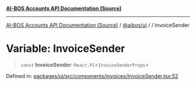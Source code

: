 [**AI-BOS Accounts API Documentation (Source)**](../../../README.md)

***

[AI-BOS Accounts API Documentation (Source)](../../../README.md) / [@aibos/ui](../README.md) / [](../README.md) / InvoiceSender

# Variable: InvoiceSender

> `const` **InvoiceSender**: `React.FC`\<`InvoiceSenderProps`\>

Defined in: [packages/ui/src/components/invoices/InvoiceSender.tsx:52](https://github.com/pohlai88/accounts/blob/48103fb36d28b2b9bfb33472b6de2f719773cde9/packages/ui/src/components/invoices/InvoiceSender.tsx#L52)
